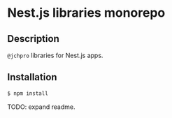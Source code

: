 # Nest.js libraries monorepo

## Description

`@jchpro` libraries for Nest.js apps.

## Installation

```bash
$ npm install
```

TODO: expand readme.
